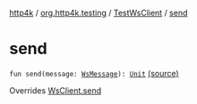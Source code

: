 [http4k](../../index.md) / [org.http4k.testing](../index.md) / [TestWsClient](index.md) / [send](./send.md)

# send

`fun send(message: `[`WsMessage`](../../org.http4k.websocket/-ws-message/index.md)`): `[`Unit`](https://kotlinlang.org/api/latest/jvm/stdlib/kotlin/-unit/index.html) [(source)](https://github.com/http4k/http4k/blob/master/http4k-core/src/main/kotlin/org/http4k/testing/wsClient.kt#L55)

Overrides [WsClient.send](../-ws-client/send.md)

